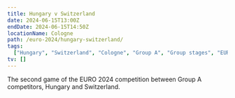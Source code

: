 ```yaml
---
title: Hungary v Switzerland
date: 2024-06-15T13:00Z
endDate: 2024-06-15T14:50Z
locationName: Cologne
path: /euro-2024/hungary-switzerland/
tags:
  ["Hungary", "Switzerland", "Cologne", "Group A", "Group stages", "EURO 2024"]
tv: []
---
```


The second game of the EURO 2024 competition between Group A competitors, Hungary and Switzerland.
